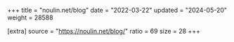 +++
title = "noulin.net/blog"
date = "2022-03-22"
updated = "2024-05-20"
weight = 28588

[extra]
source = "https://noulin.net/blog/"
ratio = 69
size = 28
+++
